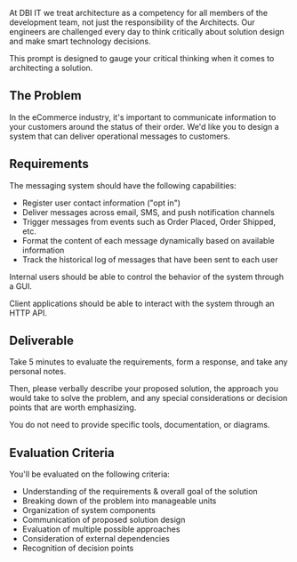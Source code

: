 At DBI IT we treat architecture as a competency for all members of the
development team, not just the responsibility of the Architects. Our engineers
are challenged every day to think critically about solution design and make
smart technology decisions.

This prompt is designed to gauge your critical thinking when it comes to
architecting a solution.

## The Problem

In the eCommerce industry, it's important to communicate information to your
customers around the status of their order. We'd like you to design a system
that can deliver operational messages to customers.

## Requirements

The messaging system should have the following capabilities:

- Register user contact information ("opt in")
- Deliver messages across email, SMS, and push notification channels
- Trigger messages from events such as Order Placed, Order Shipped, etc.
- Format the content of each message dynamically based on available information
- Track the historical log of messages that have been sent to each user

Internal users should be able to control the behavior of the system through a
GUI.

Client applications should be able to interact with the system through an HTTP
API.

## Deliverable

Take 5 minutes to evaluate the requirements, form a response, and take any
personal notes.

Then, please verbally describe your proposed solution, the approach you would
take to solve the problem, and any special considerations or decision points
that are worth emphasizing.

You do not need to provide specific tools, documentation, or diagrams.

## Evaluation Criteria

You'll be evaluated on the following criteria:

- Understanding of the requirements & overall goal of the solution
- Breaking down of the problem into manageable units
- Organization of system components
- Communication of proposed solution design
- Evaluation of multiple possible approaches
- Consideration of external dependencies
- Recognition of decision points
